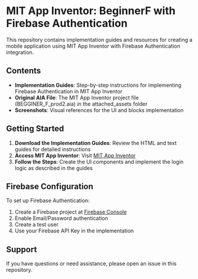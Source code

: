 # MIT App Inventor: BeginnerF with Firebase Authentication

This repository contains implementation guides and resources for creating a mobile application using MIT App Inventor with Firebase Authentication integration.

## Contents

- **Implementation Guides**: Step-by-step instructions for implementing Firebase Authentication in MIT App Inventor
- **Original AIA File**: The MIT App Inventor project file (BEGGINER_F_prod2.aia) in the attached_assets folder
- **Screenshots**: Visual references for the UI and blocks implementation

## Getting Started

1. **Download the Implementation Guides**: Review the HTML and text guides for detailed instructions
2. **Access MIT App Inventor**: Visit [MIT App Inventor](https://ai2.appinventor.mit.edu/)
3. **Follow the Steps**: Create the UI components and implement the login logic as described in the guides

## Firebase Configuration

To set up Firebase Authentication:

1. Create a Firebase project at [Firebase Console](https://console.firebase.google.com/)
2. Enable Email/Password authentication
3. Create a test user
4. Use your Firebase API Key in the implementation

## Support

If you have questions or need assistance, please open an issue in this repository.

